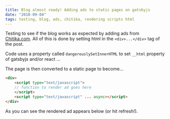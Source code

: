 ```yaml
---
title: Blog almost ready! Adding ads to static pages on gatsbyjs
date: "2018-09-04"
tags: testing, blog, ads, chitika, rendering scripts html
---
```


Testing to see if the blog works as expected by adding ads from <a href="https://chitika.com">Chitika.com</a>. All of this is done by setting html in the `<div>...</div>` tag of the post.

Code uses a property called `dangerouslySetInnerHTML` to set `__html` property of gatsbyjs and/or react ...

The page is then converted to a static page to become...

```html
<div>
    <script type="text/javascript">
    // function to render ad goes here
    </script>
    <script type="text/javascript" ... async></script>
</div>
```

As you can see the rendered ad appears below (or hit refresh!).

<br/><br/>

<!-- add placed below -->
<div style="height: 250px; weight:300x;">
    <script type="text/javascript">
    ( function() {
        if (window.CHITIKA === undefined) { window.CHITIKA = { 'units' : [] }; };
        var unit = {"calltype":"async[2]","publisher":"akarnawat","width":300,"height":250,"sid":"Chitika Default"};
        var placement_id = window.CHITIKA.units.length;
        window.CHITIKA.units.push(unit);
        document.write('<div id="chitikaAdBlock-' + placement_id + '"></div>');
    }());
    </script>
    <script type="text/javascript" src="//cdn.chitika.net/getads.js" async></script>
</div>


<div>
<script type="text/javascript">
ch_client = "chitika-login";
ch_width = 468; 
ch_height = 60;
ch_sid = "left sidebar"; // Chitika Channel Name 
var ch_queries = new Array( "computers", "ipod", "xbox", "laptop" );
var ch_selected=Math.floor((Math.random()*ch_queries.length));
ch_sid += " " + ch_queries[ch_selected];;
//--></script>
<script src="http://scripts.chitika.net/eminimalls/mm.js" type="text/javascript">
</script>
</div>